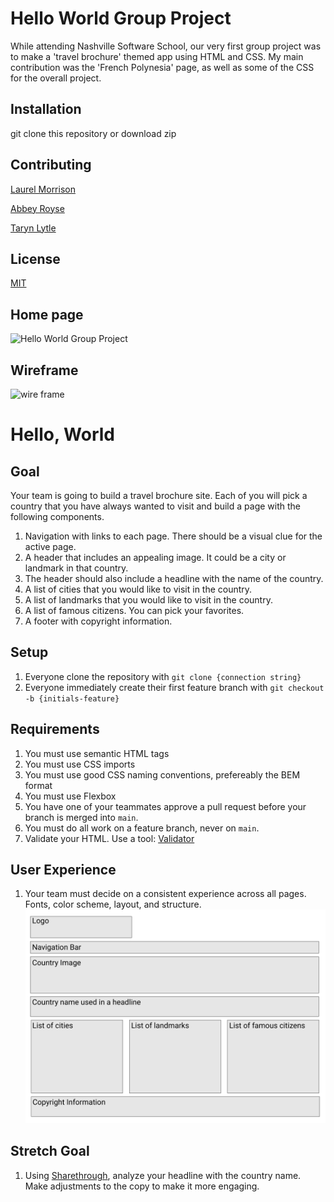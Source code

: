 
# Hello World Group Project
While attending Nashville Software School, our very first group project was to make a 'travel brochure' themed app using HTML and CSS.
My main contribution was the 'French Polynesia' page, as well as some of the CSS for the overall project.

## Installation
git clone this repository or download zip
 
## Contributing
[Laurel Morrison](https://github.com/LaurelMorrison)

[Abbey Royse](https://github.com/abbeyroyse13)

[Taryn Lytle](https://github.com/TarynL)

## License
[MIT](https://choosealicense.com/licenses/mit/)

## Home page
![Hello World Group Project](https://user-images.githubusercontent.com/62270575/115462252-6dbd0e80-a1f8-11eb-991f-c74dce52495a.PNG)

## Wireframe
![wire frame](https://user-images.githubusercontent.com/62270575/115462394-9a712600-a1f8-11eb-8687-19afc8535b2d.png)



# Hello, World

## Goal

Your team is going to build a travel brochure site. Each of you will pick a country that you have always wanted to visit and build a page with the following components.

1. Navigation with links to each page. There should be a visual clue for the active page.
1. A header that includes an appealing image. It could be a city or landmark in that country.
1. The header should also include a headline with the name of the country.
1. A list of cities that you would like to visit in the country.
1. A list of landmarks that you would like to visit in the country.
1. A list of famous citizens. You can pick your favorites.
1. A footer with copyright information.

## Setup

1. Everyone clone the repository with `git clone {connection string}`
1. Everyone immediately create their first feature branch with `git checkout -b {initials-feature}`

## Requirements

1. You must use semantic HTML tags
1. You must use CSS imports
1. You must use good CSS naming conventions, prefereably the BEM format
1. You must use Flexbox
1. You have one of your teammates approve a pull request before your branch is merged into `main`.
1. You must do all work on a feature branch, never on `main`.
1. Validate your HTML. Use a tool: [Validator](https://validator.w3.org/)

## User Experience

1. Your team must decide on a consistent experience across all pages. Fonts, color scheme, layout, and structure.
![Hello World Layout](./hello-world-wireframe.png)

## Stretch Goal
1. Using [Sharethrough](https://headlines.sharethrough.com/), analyze your headline with the country name. Make adjustments to the copy to make it more engaging.
